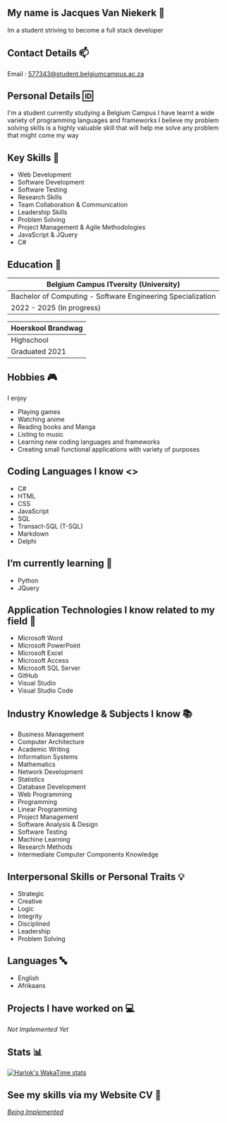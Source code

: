 ## My name is Jacques Van Niekerk 👋

Im a student striving to become a full stack developer

## Contact Details 📫

Email : 577343@student.belgiumcampus.ac.za

## Personal Details 🆔

I'm a student currently studying a Belgium Campus
I have learnt a wide variety of programming languages and frameworks
I believe my problem solving skills is a highly valuable skill that
will help me solve any problem that might come my way 

## Key Skills 🔧

- Web Development
- Software Development
- Software Testing
- Research Skills
- Team Collaboration & Communication
- Leadership Skills
- Problem Solving
- Project Management & Agile Methodologies
- JavaScript & JQuery
- C#

## Education 📖

| Belgium Campus ITversity (University) |
| ----------- |
| Bachelor of Computing - Software Engineering Specialization |
| 2022 - 2025 (In progress) | 

| Hoerskool Brandwag |
| ----------- |
| Highschool |
| Graduated 2021  | 

## Hobbies 🎮

I enjoy

- Playing games
- Watching anime
- Reading books and Manga
- Listing to music
- Learning new coding languages and frameworks
- Creating small functional applications with variety of purposes

## Coding Languages I know <>

- C#
- HTML
- CSS
- JavaScript
- SQL
- Transact-SQL (T-SQL)
- Markdown
- Delphi

## I’m currently learning 🌱

- Python
- JQuery

## Application Technologies I know related to my field 📱

- Microsoft Word
- Microsoft PowerPoint
- Microsoft Excel
- Microsoft Access
- Microsoft SQL Server
- GitHub
- Visual Studio
- Visual Studio Code

## Industry Knowledge & Subjects I know 📚
  
- Business Management
- Computer Architecture
- Academic Writing
- Information Systems
- Mathematics
- Network Development
- Statistics
- Database Development
- Web Programming
- Programming
- Linear Programming
- Project Management
- Software Analysis & Design
- Software Testing
- Machine Learning
- Research Methods
- Intermediate Computer Components Knowledge

## Interpersonal Skills or Personal Traits 💡

- Strategic
- Creative
- Logic
- Integrity
- Disciplined
- Leadership
- Problem Solving

## Languages 🔤

- English
- Afrikaans

## Projects I have worked on 💻

*Not Implemented Yet*

## Stats 📊

[![Harlok's WakaTime stats](https://github-readme-stats.vercel.app/api/wakatimeJacquesvnme=ffflabs)](https://github.com/anuraghazra/github-readme-stats)

## See my skills via my Website CV 📝

[*Being Implemented*](https://github.com/Jacquesvnme/webpage.git)

<!---
Jacquesvnme/Jacquesvnme is a ✨ special ✨ repository because its `README.md` (this file) appears on your GitHub profile.
You can click the Preview link to take a look at your changes.
--->
